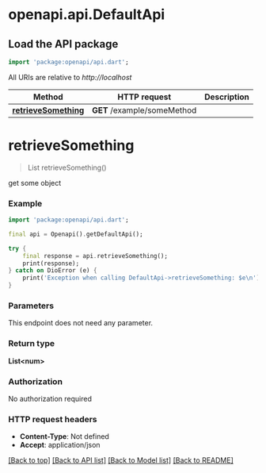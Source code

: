 # openapi.api.DefaultApi

## Load the API package
```dart
import 'package:openapi/api.dart';
```

All URIs are relative to *http://localhost*

Method | HTTP request | Description
------------- | ------------- | -------------
[**retrieveSomething**](DefaultApi.md#retrievesomething) | **GET** /example/someMethod | 


# **retrieveSomething**
> List<num> retrieveSomething()



get some object

### Example
```dart
import 'package:openapi/api.dart';

final api = Openapi().getDefaultApi();

try {
    final response = api.retrieveSomething();
    print(response);
} catch on DioError (e) {
    print('Exception when calling DefaultApi->retrieveSomething: $e\n');
}
```

### Parameters
This endpoint does not need any parameter.

### Return type

**List&lt;num&gt;**

### Authorization

No authorization required

### HTTP request headers

 - **Content-Type**: Not defined
 - **Accept**: application/json

[[Back to top]](#) [[Back to API list]](../README.md#documentation-for-api-endpoints) [[Back to Model list]](../README.md#documentation-for-models) [[Back to README]](../README.md)

